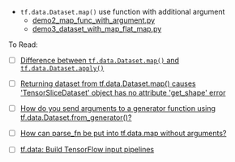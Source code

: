 * `tf.data.Dataset.map()` use function with additional argument
    * [demo2_map_func_with_argument.py](./data/codes/demo2_map_func_with_argument.py)
    * [demo3_dataset_with_map_flat_map.py](./data/codes/demo3_dataset_with_map_flat_map.py)
    

To Read:
- [ ] [Difference between `tf.data.Dataset.map()` and `tf.data.Dataset.apply()`](https://stackoverflow.com/questions/47091726/difference-between-tf-data-dataset-map-and-tf-data-dataset-apply)
- [ ] [Returning dataset from tf.data.Dataset.map() causes 'TensorSliceDataset' object has no attribute 'get_shape' error](https://stackoverflow.com/questions/50809257/returning-dataset-from-tf-data-dataset-map-causes-tensorslicedataset-object)
- [ ] [How do you send arguments to a generator function using tf.data.Dataset.from_generator()?](https://stackoverflow.com/questions/52443273/how-do-you-send-arguments-to-a-generator-function-using-tf-data-dataset-from-gen)
- [ ] [How can parse_fn be put into tf.data.map without arguments? ](https://github.com/tensorflow/tensorflow/issues/23322)
- [ ] [tf.data: Build TensorFlow input pipelines](https://s0www0tensorflow0org.icopy.site/guide/data)


